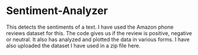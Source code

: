 # Sentiment-Analyzer
This detects the sentiments of a text. I have used the Amazon phone reviews dataset for this. 
The code gives us if the review is positive, negative or neutral. It also has analyzed and plotted the data in various forms.
 I have also uploaded the dataset I have used in a zip file here. 
